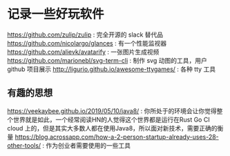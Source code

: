 # 记录一些好玩软件
https://github.com/zulip/zulip : 完全开源的 slack 替代品
https://github.com/nicolargo/glances :  有一个性能监视器
https://github.com/alievk/avatarify : 一张图片生成视频
https://github.com/marionebl/svg-term-cli : 制作 svg 动图的工具，用户github 项目展示
http://ligurio.github.io/awesome-ttygames/ : 各种 tty 工具

## 有趣的思想
https://veekaybee.github.io/2019/05/10/java8/ : 你所处于的环境会让你觉得整个世界就是如此，一个经常阅读HN的人觉得这个世界都是运行在Rust Go CI cloud 上的，但是其实大多数人都在使用Java8，所以面对新技术，需要正确的衡量
https://blog.acrossapp.com/how-a-2-person-startup-already-uses-28-other-tools/ : 作为创业者需要使用的一些工具
